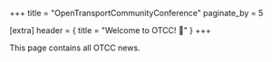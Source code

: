 +++
title = "OpenTransportCommunityConference"
paginate_by = 5

[extra]
header = { title = "Welcome to OTCC! 👋" }
+++

This page contains all OTCC news.
